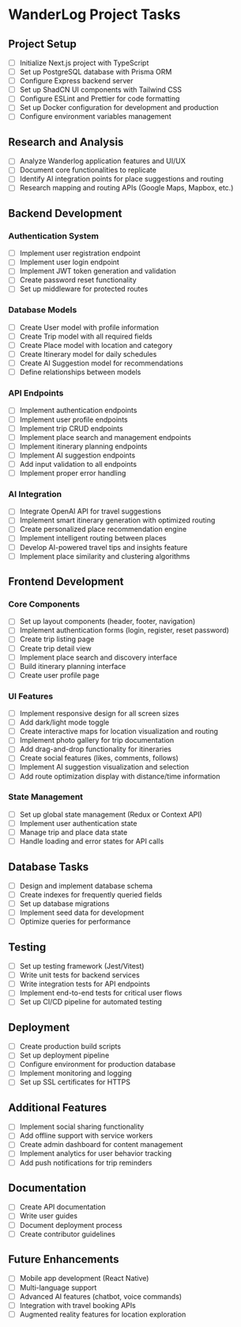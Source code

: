 # WanderLog Project Tasks

## Project Setup
- [ ] Initialize Next.js project with TypeScript
- [ ] Set up PostgreSQL database with Prisma ORM
- [ ] Configure Express backend server
- [ ] Set up ShadCN UI components with Tailwind CSS
- [ ] Configure ESLint and Prettier for code formatting
- [ ] Set up Docker configuration for development and production
- [ ] Configure environment variables management

## Research and Analysis
- [ ] Analyze Wanderlog application features and UI/UX
- [ ] Document core functionalities to replicate
- [ ] Identify AI integration points for place suggestions and routing
- [ ] Research mapping and routing APIs (Google Maps, Mapbox, etc.)

## Backend Development

### Authentication System
- [ ] Implement user registration endpoint
- [ ] Implement user login endpoint
- [ ] Implement JWT token generation and validation
- [ ] Create password reset functionality
- [ ] Set up middleware for protected routes

### Database Models
- [ ] Create User model with profile information
- [ ] Create Trip model with all required fields
- [ ] Create Place model with location and category
- [ ] Create Itinerary model for daily schedules
- [ ] Create AI Suggestion model for recommendations
- [ ] Define relationships between models

### API Endpoints
- [ ] Implement authentication endpoints
- [ ] Implement user profile endpoints
- [ ] Implement trip CRUD endpoints
- [ ] Implement place search and management endpoints
- [ ] Implement itinerary planning endpoints
- [ ] Implement AI suggestion endpoints
- [ ] Add input validation to all endpoints
- [ ] Implement proper error handling

### AI Integration
- [ ] Integrate OpenAI API for travel suggestions
- [ ] Implement smart itinerary generation with optimized routing
- [ ] Create personalized place recommendation engine
- [ ] Implement intelligent routing between places
- [ ] Develop AI-powered travel tips and insights feature
- [ ] Implement place similarity and clustering algorithms

## Frontend Development

### Core Components
- [ ] Set up layout components (header, footer, navigation)
- [ ] Implement authentication forms (login, register, reset password)
- [ ] Create trip listing page
- [ ] Create trip detail view
- [ ] Implement place search and discovery interface
- [ ] Build itinerary planning interface
- [ ] Create user profile page

### UI Features
- [ ] Implement responsive design for all screen sizes
- [ ] Add dark/light mode toggle
- [ ] Create interactive maps for location visualization and routing
- [ ] Implement photo gallery for trip documentation
- [ ] Add drag-and-drop functionality for itineraries
- [ ] Create social features (likes, comments, follows)
- [ ] Implement AI suggestion visualization and selection
- [ ] Add route optimization display with distance/time information

### State Management
- [ ] Set up global state management (Redux or Context API)
- [ ] Implement user authentication state
- [ ] Manage trip and place data state
- [ ] Handle loading and error states for API calls

## Database Tasks
- [ ] Design and implement database schema
- [ ] Create indexes for frequently queried fields
- [ ] Set up database migrations
- [ ] Implement seed data for development
- [ ] Optimize queries for performance

## Testing
- [ ] Set up testing framework (Jest/Vitest)
- [ ] Write unit tests for backend services
- [ ] Write integration tests for API endpoints
- [ ] Implement end-to-end tests for critical user flows
- [ ] Set up CI/CD pipeline for automated testing

## Deployment
- [ ] Create production build scripts
- [ ] Set up deployment pipeline
- [ ] Configure environment for production database
- [ ] Implement monitoring and logging
- [ ] Set up SSL certificates for HTTPS

## Additional Features
- [ ] Implement social sharing functionality
- [ ] Add offline support with service workers
- [ ] Create admin dashboard for content management
- [ ] Implement analytics for user behavior tracking
- [ ] Add push notifications for trip reminders

## Documentation
- [ ] Create API documentation
- [ ] Write user guides
- [ ] Document deployment process
- [ ] Create contributor guidelines

## Future Enhancements
- [ ] Mobile app development (React Native)
- [ ] Multi-language support
- [ ] Advanced AI features (chatbot, voice commands)
- [ ] Integration with travel booking APIs
- [ ] Augmented reality features for location exploration